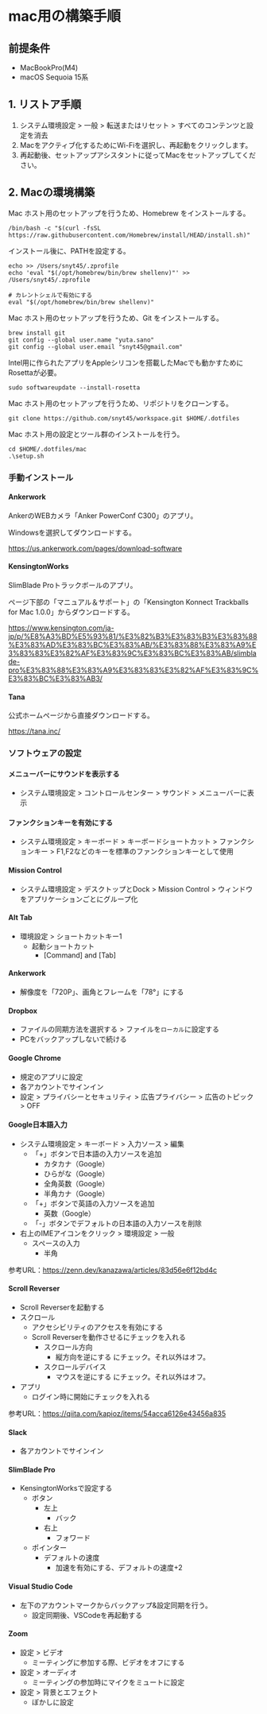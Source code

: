 # mac用の構築手順
## 前提条件

- MacBookPro(M4)
- macOS Sequoia 15系

## 1. リストア手順

1. システム環境設定 > 一般 > 転送またはリセット > すべてのコンテンツと設定を消去
2. Macをアクティブ化するためにWi-Fiを選択し、再起動をクリックします。
3. 再起動後、セットアップアシスタントに従ってMacをセットアップしてください。

## 2. Macの環境構築

Mac ホスト用のセットアップを行うため、Homebrew をインストールする。

```
/bin/bash -c "$(curl -fsSL https://raw.githubusercontent.com/Homebrew/install/HEAD/install.sh)"
```

インストール後に、PATHを設定する。

```
echo >> /Users/snyt45/.zprofile
echo 'eval "$(/opt/homebrew/bin/brew shellenv)"' >> /Users/snyt45/.zprofile

# カレントシェルで有効にする
eval "$(/opt/homebrew/bin/brew shellenv)"
```

Mac ホスト用のセットアップを行うため、Git をインストールする。

```
brew install git
git config --global user.name "yuta.sano"
git config --global user.email "snyt45@gmail.com"
```

Intel用に作られたアプリをAppleシリコンを搭載したMacでも動かすためにRosettaが必要。

```
sudo softwareupdate --install-rosetta
```

Mac ホスト用のセットアップを行うため、リポジトリをクローンする。

```
git clone https://github.com/snyt45/workspace.git $HOME/.dotfiles
```

Mac ホスト用の設定とツール群のインストールを行う。

```
cd $HOME/.dotfiles/mac
.\setup.sh
```

### 手動インストール
#### Ankerwork
AnkerのWEBカメラ「Anker PowerConf C300」のアプリ。

Windowsを選択してダウンロードする。

https://us.ankerwork.com/pages/download-software

#### KensingtonWorks
SlimBlade Proトラックボールのアプリ。

ページ下部の「マニュアル＆サポート」の「Kensington Konnect Trackballs for Mac 1.0.0」からダウンロードする。

https://www.kensington.com/ja-jp/p/%E8%A3%BD%E5%93%81/%E3%82%B3%E3%83%B3%E3%83%88%E3%83%AD%E3%83%BC%E3%83%AB/%E3%83%88%E3%83%A9%E3%83%83%E3%82%AF%E3%83%9C%E3%83%BC%E3%83%AB/slimblade-pro%E3%83%88%E3%83%A9%E3%83%83%E3%82%AF%E3%83%9C%E3%83%BC%E3%83%AB3/

#### Tana
公式ホームページから直接ダウンロードする。

https://tana.inc/

### ソフトウェアの設定
#### メニューバーにサウンドを表示する
- システム環境設定 > コントロールセンター > サウンド > メニューバーに表示

#### ファンクションキーを有効にする
- システム環境設定 > キーボード > キーボードショートカット > ファンクションキー > F1,F2などのキーを標準のファンクションキーとして使用

#### Mission Control
- システム環境設定 > デスクトップとDock > Mission Control > ウィンドウをアプリケーションごとにグループ化

#### Alt Tab
- 環境設定 > ショートカットキー1
  - 起動ショートカット
    - [Command] and [Tab]

#### Ankerwork
- 解像度を「720P」、画角とフレームを「78°」にする

#### Dropbox
- ファイルの同期方法を選択する > ファイルを`ローカル`に設定する
- PCをバックアップしないで続ける

#### Google Chrome
- 規定のアプリに設定
- 各アカウントでサインイン
- 設定 > プライバシーとセキュリティ > 広告プライバシー > 広告のトピック > OFF

#### Google日本語入力
- システム環境設定 > キーボード > 入力ソース > 編集
  - 「+」ボタンで日本語の入力ソースを追加
    - カタカナ（Google）
    - ひらがな（Google）
    - 全角英数（Google）
    - 半角カナ（Google）
  - 「+」ボタンで英語の入力ソースを追加
    - 英数（Google）
  - 「-」ボタンでデフォルトの日本語の入力ソースを削除
- 右上のIMEアイコンをクリック > 環境設定 > 一般
  - スペースの入力
    - 半角

参考URL：https://zenn.dev/kanazawa/articles/83d56e6f12bd4c

#### Scroll Reverser
- Scroll Reverserを起動する
- スクロール
  - アクセシビリティのアクセスを有効にする
  - Scroll Reverserを動作させるにチェックを入れる
    - スクロール方向
      - 縦方向を逆にする にチェック。それ以外はオフ。
    - スクロールデバイス
      - マウスを逆にする にチェック。それ以外はオフ。
- アプリ
  - ログイン時に開始にチェックを入れる

参考URL：https://qiita.com/kapioz/items/54acca6126e43456a835

#### Slack
- 各アカウントでサインイン

#### SlimBlade Pro

- KensingtonWorksで設定する
  - ボタン
    - 左上
      - バック
    - 右上
      - フォワード
  - ポインター
    - デフォルトの速度
      - 加速を有効にする、デフォルトの速度+2

#### Visual Studio Code
- 左下のアカウントマークからバックアップ&設定同期を行う。
  - 設定同期後、VSCodeを再起動する

#### Zoom
- 設定 > ビデオ
  - ミーティングに参加する際、ビデオをオフにする
- 設定 > オーディオ
  - ミーティングの参加時にマイクをミュートに設定
- 設定 > 背景とエフェクト
  - ぼかしに設定
